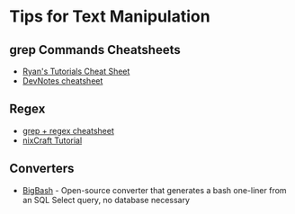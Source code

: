 # Tips for Text Manipulation

## grep Commands Cheatsheets
- [Ryan's Tutorials Cheat Sheet](https://ryanstutorials.net/linuxtutorial/cheatsheetgrep.php)
- [DevNotes cheatsheet](https://dev-notes.eu/2016/10/grep-commands-cheatsheet)

## Regex 
- [grep + regex cheatsheet](https://staff.washington.edu/weller/grep.html)
- [nixCraft Tutorial](https://www.cyberciti.biz/faq/grep-regular-expressions/)

## Converters
-   [BigBash](https://github.com/zalando/bigbash) - Open-source converter that generates a bash one-liner from an SQL Select query, no database necessary

